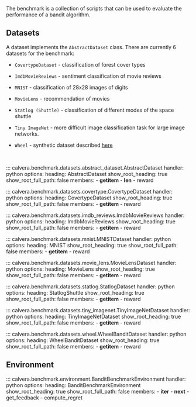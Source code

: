 The benchmark is a collection of scripts that can be used to evaluate the performance of a bandit algorithm.

## **Datasets**
A dataset implements the `AbstractDataset` class. There are currently 6 datasets for the benchmark:

- `CovertypeDataset` - classification of forest cover types

- `ImdbMovieReviews` - sentiment classification of movie reviews

- `MNIST` - classification of 28x28 images of digits

- `MovieLens` - recommendation of movies

- `Statlog (Shuttle)` - classification of different modes of the space shuttle

- `Tiny ImageNet` - more difficult image classification task for large image networks.

- `Wheel` - synthetic dataset described [here](https://arxiv.org/abs/1802.09127) 

<br>

::: calvera.benchmark.datasets.abstract_dataset.AbstractDataset
    handler: python
    options:
      heading: AbstractDataset
      show_root_heading: true
      show_root_full_path: false
      members: 
        - __getitem__
        - __len__
        - reward

::: calvera.benchmark.datasets.covertype.CovertypeDataset
    handler: python
    options:
      heading: CovertypeDataset
      show_root_heading: true
      show_root_full_path: false
      members:
        - __getitem__
        - reward

::: calvera.benchmark.datasets.imdb_reviews.ImdbMovieReviews
    handler: python
    options:
      heading: ImdbMovieReviews
      show_root_heading: true
      show_root_full_path: false
      members:
        - __getitem__
        - reward

::: calvera.benchmark.datasets.mnist.MNISTDataset
    handler: python
    options:
      heading: MNIST
      show_root_heading: true
      show_root_full_path: false
      members:
        - __getitem__
        - reward

::: calvera.benchmark.datasets.movie_lens.MovieLensDataset
    handler: python
    options:
      heading: MovieLens
      show_root_heading: true
      show_root_full_path: false
      members:
        - __getitem__
        - reward

::: calvera.benchmark.datasets.statlog.StatlogDataset
    handler: python
    options:
      heading: StatlogShuttle
      show_root_heading: true
      show_root_full_path: false
      members:
        - __getitem__
        - reward

::: calvera.benchmark.datasets.tiny_imagenet.TinyImageNetDataset
    handler: python
    options:
      heading: TinyImageNetDataset
      show_root_heading: true
      show_root_full_path: false
      members:
        - __getitem__
        - reward

::: calvera.benchmark.datasets.wheel.WheelBanditDataset
    handler: python
    options:
      heading: WheelBanditDataset
      show_root_heading: true
      show_root_full_path: false
      members: 
        - __getitem__
        - reward

## **Environment**

::: calvera.benchmark.environment.BanditBenchmarkEnvironment
    handler: python
    options:
      heading: BanditBenchmarkEnvironment
      show_root_heading: true
      show_root_full_path: false
      members: 
        - __iter__
        - __next__
        - get_feedback
        - compute_regret